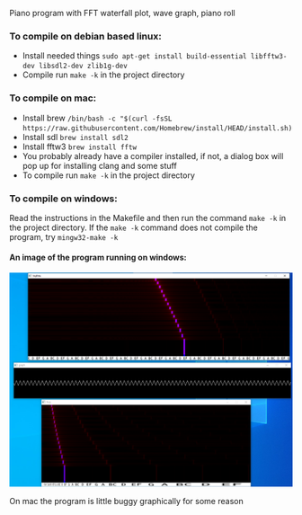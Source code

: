 Piano program with FFT waterfall plot, wave graph, piano roll

### To compile on debian based linux:

- Install needed things `sudo apt-get install build-essential libfftw3-dev libsdl2-dev zlib1g-dev`
- Compile run `make -k` in the project directory

### To compile on mac:
- Install brew `/bin/bash -c "$(curl -fsSL https://raw.githubusercontent.com/Homebrew/install/HEAD/install.sh)`
- Install sdl `brew install sdl2`
- Install fftw3 `brew install fftw`
- You probably already have a compiler installed, if not, a dialog box will pop up for installing clang and some stuff
- To compile run `make -k` in the project directory



### To compile on windows:
Read the instructions in the Makefile and then
run the command `make -k` in the project directory.
If the `make -k` command does not compile the program, try `mingw32-make -k` 


#### An image of the program running on windows:
![Test Image 1](my_program.png)




On mac the program is little buggy graphically for some reason
